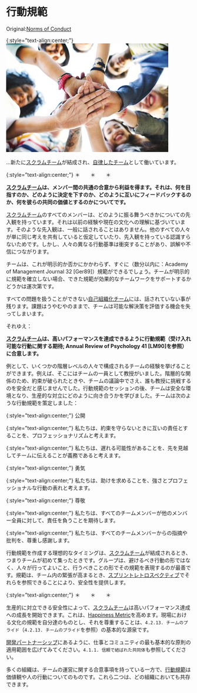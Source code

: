 # 行動規範

 Original:[Norms of Conduct](https://sites.google.com/a/scrumplop.org/published-patterns/product-organization-pattern-language/norms-of-conduct)

{:style="text-align:center;"}
![ch02_32_31_Norms_of_Conduct1](Images/ch02_32_31_Norms_of_Conduct1.png)

...新たに​[スクラムチーム](ch02_07_7_Scrum_Team.md)が結成され、[自律したチーム](ch02_16_16_Autonomous_Team.md)​として働いています。

{:style="text-align:center;"}
＊　　＊　　＊

**[スクラムチーム](ch02_07_7_Scrum_Team.md)は、メンバー間の共通の合意から利益を得ます。それは、何を目指すのか、どのように決定を下すのか、どのように互いにフィードバックするのか、何を彼らの共同の価値とするのかについてです。**

[スクラムチーム](ch02_07_7_Scrum_Team.md)のすべてのメンバーは、どのように振る舞うべきかについての先入観を持っています。それは以前の経験や現在の文化への理解に基づいています。そのような先入観は、一般に話されることはありません。他のすべての人々が単に同じ考えを共有していると仮定していたり、先入観を持っている認識すらないためです。しかし、人々の異なる行動基準は衝突することがあり、誤解や不信につながります。

チームは、これが明示的か否かにかかわらず、すぐに（数分以内に：Academy of Management Journal 32 [Ger89]）規範ができるでしょう。チームが明示的に規範を確立しない場合、できた規範が効果的なチームワークをサポートするかどうかは運次第です。

すべての問題を扱うことができない​[自己組織化チーム](ch02_17_17_Self_Organizing_Team.md)​には、話されていない事が残ります。課題はうやむやのままで、チームは可能な解決策を評価する機会を失ってしまいます。

それゆえ：

**[スクラムチーム](ch02_07_7_Scrum_Team.md)は、高いパフォーマンスを達成できるように行動規範（受け入れ可能な行動に関する期待; Annual Review of Psychology 41 [LM90]を参照）に合意します。**

例として、いくつかの階層レベルの人々で構成されるチームの経験を挙げることができます。例えば、そこにはチームの一員として教授がいました。階層的な関係のため、約束が破られたときや、チームの議論中でさえ、誰も教授に挑戦するのを安全だと感じませんでした。行動規範のセッションの後、チームは安全な環境となり、生産的な対立にどのように向き合うかを学びました。チームは次のような行動規範を策定しました：

{:style="text-align:center;"}
公開

{:style="text-align:center;"}
私たちは、約束を守らないときに互いの責任とすることを、プロフェッショナリズムと考えます。

{:style="text-align:center;"}
私たちは、遅れる可能性があることを、先を見越してチームに伝えることが義務であると考えます。

{:style="text-align:center;"}
勇気

{:style="text-align:center;"}
私たちは、助けを求めることを、強さとプロフェッショナルな行動の表れと考えます。

{:style="text-align:center;"}
尊敬

{:style="text-align:center;"}
私たちは、すべてのチームメンバーが他のメンバー全員に対して、責任を負うことを期待します。

{:style="text-align:center;"}
私たちは、すべてのチームメンバーからの指摘や批判を、尊重し感謝します。

行動規範を作成する理想的なタイミングは、[スクラムチーム](ch02_07_7_Scrum_Team.md)が結成されるとき、つまりチームが初めて集ったときです。グループは、避けるべき行動の形ではなく、人々が行ってよいこと、行うべきことの形でその規範を表現するのが最善です。規範は、チーム内の緊張が高まるとき、[スプリントレトロスペクティブ](ch02_37_36_Sprint_Retrospective.md)でそれらを参照できることにより、安全性を提供します。

{:style="text-align:center;"}
＊　　＊　　＊

生産的に対立できる安全性によって、[スクラムチーム](ch02_07_7_Scrum_Team.md)は高いパフォーマンス達成への成長を開始できます。これは、[Happiness Metric](https://sites.google.com/a/scrumplop.org/published-patterns/retrospective-pattern-language/happiness-metric)​を高めます。現場における文化の規範を自分達のものとし、それを尊重することは、`4.2.13. チームのプライド`（`4.2.13. チームのプライド`を参照）の基本的な源泉です。

​[開発パートナーシップ](ch02_13_13_Development_Partnership.md)​にあるように、仕事とコミュニティの最も基本的な原則の適用範囲を広げてみてください。`4.1.1. 信頼で結ばれた共同体`も参照してください。

多くの組織は、チームの運営に関する合意事項を持っている一方で、[行動規範](ch02_32_31_Norms_of_Conduct.md)は価値観や人の行動についてのものです。これら二つは、どの組織においても共存できます。


